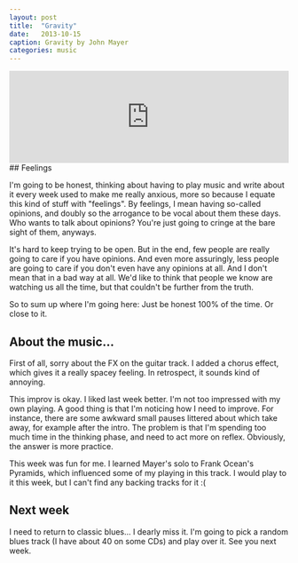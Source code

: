 ```yaml
---
layout: post
title:  "Gravity"
date:   2013-10-15
caption: Gravity by John Mayer
categories: music
---
```

<iframe width="100%" height="166" scrolling="no" frameborder="no" src="https://w.soundcloud.com/player/?url=http%3A%2F%2Fapi.soundcloud.com%2Ftracks%2F115400641"></iframe>
## Feelings  
  
I'm going to be honest, thinking about having to play music and write about it every week used to make me really anxious, more so because I equate this kind of stuff with "feelings". By feelings, I mean having so-called opinions, and doubly so the arrogance to be vocal about them these days. Who wants to talk about opinions? You're just going to cringe at the bare sight of them, anyways.

It's hard to keep trying to be open. But in the end, few people are really going to care if you have opinions. And even more assuringly, less people are going to care if you don't even have any opinions at all. And I don't mean that in a bad way at all. We'd like to think that people we know are watching us all the time, but that couldn't be further from the truth.  

So to sum up where I'm going here: Just be honest 100% of the time. Or close to it.  

## About the music...  

First of all, sorry about the FX on the guitar track. I added a chorus effect, which gives it a really spacey feeling. In retrospect, it sounds kind of annoying.  

This improv is okay. I liked last week better. I'm not too impressed with my own playing. A good thing is that I'm noticing how I need to improve. For instance, there are some awkward small pauses littered about which take away, for example after the intro. The problem is that I'm spending too much time in the thinking phase, and need to act more on reflex. Obviously, the answer is more practice.

This week was fun for me. I learned Mayer's solo to Frank Ocean's Pyramids, which influenced some of my playing in this track. I would play to it this week, but I can't find any backing tracks for it :(

## Next week  
I need to return to classic blues... I dearly miss it. I'm going to pick a random blues track (I have about 40 on some CDs) and play over it. See you next week.